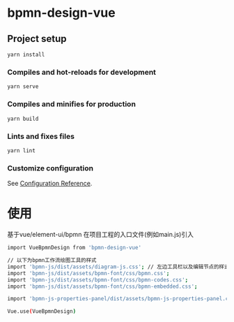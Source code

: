 # bpmn-design-vue

## Project setup
```
yarn install
```

### Compiles and hot-reloads for development
```
yarn serve
```

### Compiles and minifies for production
```
yarn build
```

### Lints and fixes files
```
yarn lint
```

### Customize configuration
See [Configuration Reference](https://cli.vuejs.org/config/).

# 使用

基于vue/element-ui/bpmn
在项目工程的入口文件(例如main.js)引入
```bash
import VueBpmnDesign from 'bpmn-design-vue'

// 以下为bpmn工作流绘图工具的样式
import 'bpmn-js/dist/assets/diagram-js.css'; // 左边工具栏以及编辑节点的样式
import 'bpmn-js/dist/assets/bpmn-font/css/bpmn.css';
import 'bpmn-js/dist/assets/bpmn-font/css/bpmn-codes.css';
import 'bpmn-js/dist/assets/bpmn-font/css/bpmn-embedded.css';

import 'bpmn-js-properties-panel/dist/assets/bpmn-js-properties-panel.css'; // 右边工具栏样式

Vue.use(VueBpmnDesign)

```